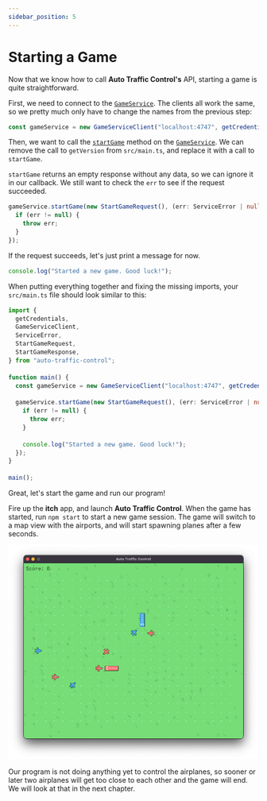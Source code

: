 ```yaml
---
sidebar_position: 5
---
```


# Starting a Game

Now that we know how to call **Auto Traffic Control's** API, starting a game is
quite straightforward.

First, we need to connect to the [`GameService`]. The clients all work the same,
so we pretty much only have to change the names from the previous step:

```typescript
const gameService = new GameServiceClient("localhost:4747", getCredentials());
```

Then, we want to call
the [`startGame`](/docs/api/Services/game-service#start-game)
method on the [`GameService`]. We can remove the call to `getVersion` from
`src/main.ts`, and replace it with a call to `startGame`.

`startGame` returns an empty response without any data, so we can ignore it in
our callback. We still want to check the `err` to see if the request succeeded.

```typescript
gameService.startGame(new StartGameRequest(), (err: ServiceError | null) => {
  if (err != null) {
    throw err;
  }
});
```

If the request succeeds, let's just print a message for now.

```typescript
console.log("Started a new game. Good luck!");
```

When putting everything together and fixing the missing imports, your
`src/main.ts` file should look similar to this:

```typescript
import {
  getCredentials,
  GameServiceClient,
  ServiceError,
  StartGameRequest,
  StartGameResponse,
} from "auto-traffic-control";

function main() {
  const gameService = new GameServiceClient("localhost:4747", getCredentials());

  gameService.startGame(new StartGameRequest(), (err: ServiceError | null) => {
    if (err != null) {
      throw err;
    }

    console.log("Started a new game. Good luck!");
  });
}

main();
```

Great, let's start the game and run our program!

Fire up the **itch** app, and launch **Auto Traffic Control**. When the game has
started, run `npm start` to start a new game session. The game will switch to a
map view with the airports, and will start spawning planes after a few seconds.

![screenshot](/img/screenshot.png)

Our program is not doing anything yet to control the airplanes, so sooner or
later two airplanes will get too close to each other and the game will end. We
will look at that in the next chapter.

[`gameservice`]: /docs/api/Services/game-service
